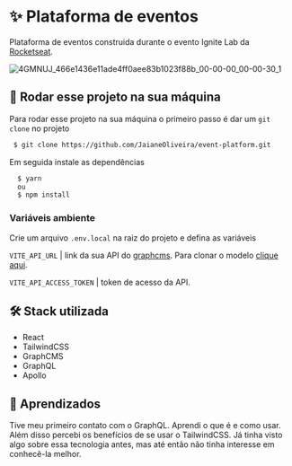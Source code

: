 # ✨ Plataforma de eventos

Plataforma de eventos construida durante o evento Ignite Lab da [Rocketseat](https://www.rocketseat.com.br/).

![4GMNUJ_466e1436e11ade4ff0aee83b1023f88b_00-00-00_00-00-30_1](https://user-images.githubusercontent.com/82323559/175800246-a96be1d1-5d58-4014-b202-51e108514e68.gif)



## 🚧 Rodar esse projeto na sua máquina

Para rodar esse projeto na sua máquina o primeiro passo é dar um `git clone` no projeto
 
```bash
 $ git clone https://github.com/JaianeOliveira/event-platform.git
```

Em seguida instale as dependências
```bash
  $ yarn
  ou
  $ npm install
```


### Variáveis ambiente

Crie um arquivo `.env.local` na raiz do projeto e defina as variáveis

`VITE_API_URL` | link da sua API do [graphcms](https://app.graphcms.com/). Para clonar o modelo [clique aqui](https://rseat.in/lab-graphcms). 

`VITE_API_ACCESS_TOKEN` | token de acesso da API.

## 🛠️ Stack utilizada

- React
- TailwindCSS
- GraphCMS
- GraphQL
- Apollo

## 🚀 Aprendizados
Tive meu primeiro contato com o GraphQL. Aprendi o que é e como usar. Além disso percebi os benefícios de se usar 
o TailwindCSS. Já tinha visto algo sobre essa tecnologia antes, mas até então não tinha interesse em conhecê-la melhor.
